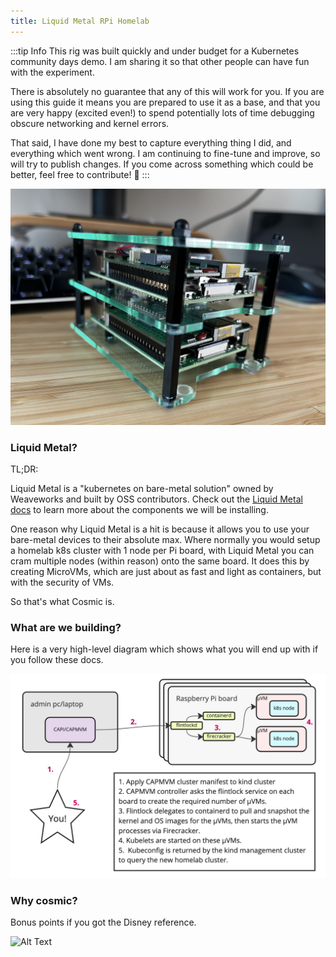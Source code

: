```yaml
---
title: Liquid Metal RPi Homelab
---
```


:::tip Info
This rig was built quickly and under budget for a Kubernetes community days
demo. I am sharing it so that other people can have fun with the experiment.

There is absolutely no guarantee that any of this will work for you. If you are
using this guide it means you are prepared to use it as a base, and that you are
very happy (excited even!) to spend potentially lots of time debugging obscure
networking and kernel errors.

That said, I have done my best to capture everything thing I did, and everything
which went wrong. I am continuing to fine-tune and improve, so will
try to publish changes. If you come across something which could be better, feel
free to contribute! :purple_heart:
:::

![rig](/img/rig1.jpg)

### Liquid Metal?

TL;DR:

Liquid Metal is a "kubernetes on bare-metal solution" owned by Weaveworks and
built by OSS contributors. Check out the [Liquid Metal docs][lm-docs] to learn
more about the components we will be installing.

One reason why Liquid Metal is a hit is because it allows you to use your bare-metal
devices to their absolute max. Where normally you would setup a homelab k8s cluster
with 1 node per Pi board, with Liquid Metal you can cram multiple nodes (within reason)
onto the same board. It does this by creating MicroVMs, which are just about as
fast and light as containers, but with the security of VMs.

So that's what Cosmic is.

### What are we building?

Here is a very high-level diagram which shows what you will end up with if you
follow these docs.

![Liquid Metal high-level illustration](/img/high-level.jpg)

### Why cosmic?

Bonus points if you got the Disney reference.

![Alt Text](https://media.tenor.com/C7BweO_X39sAAAAd/aladdin-animated.gif)

[lm-docs]: https://weaveworks-liquidmetal.github.io/site/
